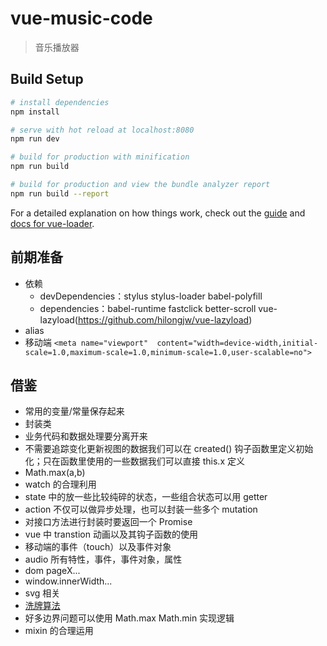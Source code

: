# vue-music-code

> 音乐播放器

## Build Setup

``` bash
# install dependencies
npm install

# serve with hot reload at localhost:8080
npm run dev

# build for production with minification
npm run build

# build for production and view the bundle analyzer report
npm run build --report
```

For a detailed explanation on how things work, check out the [guide](http://vuejs-templates.github.io/webpack/) and [docs for vue-loader](http://vuejs.github.io/vue-loader).


## 前期准备

- 依赖
  + devDependencies：stylus stylus-loader babel-polyfill
  + dependencies：babel-runtime fastclick better-scroll vue-lazyload(https://github.com/hilongjw/vue-lazyload)
- alias
- 移动端 `<meta name="viewport"  content="width=device-width,initial-scale=1.0,maximum-scale=1.0,minimum-scale=1.0,user-scalable=no">`


## 借鉴

- 常用的变量/常量保存起来
- 封装类
- 业务代码和数据处理要分离开来
- 不需要追踪变化更新视图的数据我们可以在 created() 钩子函数里定义初始化；只在函数里使用的一些数据我们可以直接 this.x 定义
- Math.max(a,b)
- watch 的合理利用
- state 中的放一些比较纯碎的状态，一些组合状态可以用 getter
- action 不仅可以做异步处理，也可以封装一些多个 mutation
- 对接口方法进行封装时要返回一个 Promise
- vue 中 transtion 动画以及其钩子函数的使用
- 移动端的事件（touch）以及事件对象
- audio 所有特性，事件，事件对象，属性
- dom pageX...
- window.innerWidth...
- svg 相关
- [洗牌算法](https://www.zhihu.com/question/68330851)
- 好多边界问题可以使用 Math.max Math.min 实现逻辑
- mixin 的合理运用
